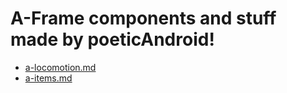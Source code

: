 A-Frame components and stuff made by poeticAndroid!
===================================================

 - [a-locomotion.md](https://glitch.com/edit/#!/poetic-aframe?path=components%2Fa-locomotion.md%3A1%3A0)
 - [a-items.md](https://glitch.com/edit/#!/poetic-aframe?path=components%2Fa-items.md%3A1%3A0)
 